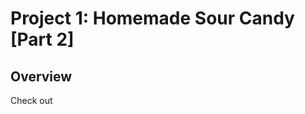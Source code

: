 # Project 1: Homemade Sour Candy [Part 2]

## Overview
Check out 
<!--stackedit_data:
eyJoaXN0b3J5IjpbMjM4MjY4MDk3XX0=
-->